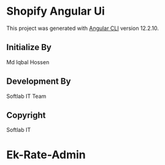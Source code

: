 # Shopify Angular Ui

This project was generated with [Angular CLI](https://github.com/angular/angular-cli) version 12.2.10.

## Initialize By
Md Iqbal Hossen

## Development By
Softlab IT Team

## Copyright
Softlab IT

# Ek-Rate-Admin
